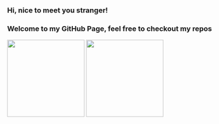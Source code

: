 
### Hi, nice to meet you stranger!
### Welcome to my GitHub Page, feel free to checkout my repos

<!--
**eliuabdiel/eliuabdiel** is a ✨ _special_ ✨ repository because its `README.md` (this file) appears on your GitHub profile.

Here are some ideas to get you started:

- 🔭 I’m currently working on ...
- 🌱 I’m currently learning ...
- 👯 I’m looking to collaborate on ...
- 🤔 I’m looking for help with ...
- 💬 Ask me about ...
- 📫 How to reach me: ...
- 😄 Pronouns: ...
- ⚡ Fun fact: ...
-->

<div>
  <img align="center" height="180px" src="https://github-readme-stats.vercel.app/api?username=eliuabdiel&show_icons=true&theme=radical&include_all_commits=true&count_private=true">
  <img align="center" height="180px" src="https://github-readme-stats.vercel.app/api/top-langs/?username=eliuabdiel&layout=compact&theme=radical&include_all_commits=true&count_private=true&langs_count=6">
</div>


